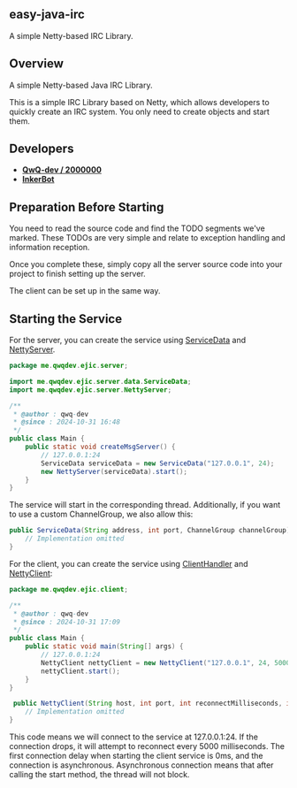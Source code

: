 ## easy-java-irc

A simple Netty-based IRC Library.

## Overview

A simple Netty-based Java IRC Library.

This is a simple IRC Library based on Netty, which allows developers to quickly create an IRC system. You only need to
create objects and start them.

## Developers

- [**QwQ-dev / 2000000**](https://github.com/QwQ-dev)
- [**InkerBot**](https://github.com/InkerBot)

## Preparation Before Starting

You need to read the source code and find the TODO segments we've marked. These TODOs are very simple and relate to
exception handling and information reception.

Once you complete these, simply copy all the server source code into your project to finish setting up the server.

The client can be set up in the same way.

## Starting the Service

For the server, you can create the service
using [ServiceData](ejic-server/src/main/java/me/qwqdev/ejic/server/data/ServiceData.java)
and [NettyServer](ejic-server/src/main/java/me/qwqdev/ejic/server/NettyServer.java).

```java
package me.qwqdev.ejic.server;

import me.qwqdev.ejic.server.data.ServiceData;
import me.qwqdev.ejic.server.NettyServer;

/**
 * @author : qwq-dev
 * @since : 2024-10-31 16:48
 */
public class Main {
    public static void createMsgServer() {
        // 127.0.0.1:24
        ServiceData serviceData = new ServiceData("127.0.0.1", 24);
        new NettyServer(serviceData).start();
    }
}
```

The service will start in the corresponding thread. Additionally, if you want to use a custom ChannelGroup, we also
allow this:

```java
public ServiceData(String address, int port, ChannelGroup channelGroup) {
    // Implementation omitted 
}
```

For the client, you can create the service
using [ClientHandler](ejic-client/src/main/java/me/qwqdev/ejic/client/handler/ClientHandler.java)
and [NettyClient](ejic-client/src/main/java/me/qwqdev/ejic/client/NettyClient.java):

```java
package me.qwqdev.ejic.client;

/**
 * @author : qwq-dev
 * @since : 2024-10-31 17:09
 */
public class Main {
    public static void main(String[] args) {
        // 127.0.0.1:24
        NettyClient nettyClient = new NettyClient("127.0.0.1", 24, 5000, 0, true);
        nettyClient.start();
    }
}
```

```java
 public NettyClient(String host, int port, int reconnectMilliseconds, int initialConnectionMillisecondsDelay, boolean asyncConnection) {
    // Implementation omitted
}
```

This code means we will connect to the service at 127.0.0.1:24. If the connection drops, it will attempt to reconnect
every 5000 milliseconds. The first connection delay when starting the client service is 0ms, and the connection is
asynchronous. Asynchronous connection means that after calling the start method, the thread will not block.
